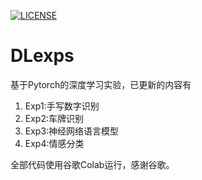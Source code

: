 [![LICENSE](https://img.shields.io/badge/license-Anti%20996-blue.svg)](https://github.com/996icu/996.ICU/blob/master/LICENSE)
# DLexps
基于Pytorch的深度学习实验，已更新的内容有
1. Exp1:手写数字识别
2. Exp2:车牌识别
3. Exp3:神经网络语言模型
4. Exp4:情感分类

全部代码使用谷歌Colab运行，感谢谷歌。
